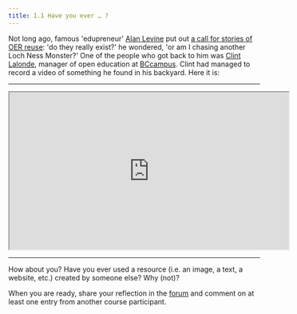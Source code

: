 ```yaml
---
title: 1.1 Have you ever … ?
---
```


Not long ago, famous 'edupreneur' [Alan Levine][1] put out [a call for stories of OER reuse][2]: 'do they really exist?' he wondered, 'or am I chasing another Loch Ness Monster?' One of the people who got back to him was [Clint Lalonde][3], manager of open education at [BCcampus][4]. Clint had managed to record a video of something he found in his backyard. Here it is:


----------


<iframe height="315" src="https://www.youtube.com/embed/3MA6ddnUGL0" width="560"></iframe>


----------


How about you? Have you ever used a resource (i.e. an image, a text, a website, etc.) created by someone else? Why (not)?

When you are ready, share your reflection in the [forum][5] and comment on at least one entry from another course participant.


  [1]: https://twitter.com/cogdog
  [2]: http://stories.cogdogblog.com/call-oer-reuse/
  [3]: https://twitter.com/clintlalonde
  [4]: http://bccampus.ca
  [5]:http://www.exploerercourse.org/en/modules/week%201/discussion/
